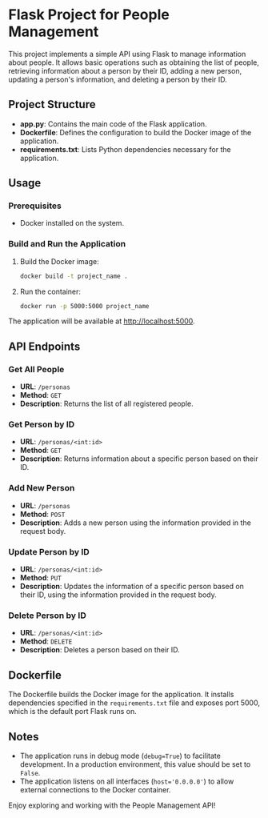 # Flask Project for People Management

This project implements a simple API using Flask to manage information about people. It allows basic operations such as obtaining the list of people, retrieving information about a person by their ID, adding a new person, updating a person's information, and deleting a person by their ID.

## Project Structure

- **app.py**: Contains the main code of the Flask application.
- **Dockerfile**: Defines the configuration to build the Docker image of the application.
- **requirements.txt**: Lists Python dependencies necessary for the application.

## Usage

### Prerequisites

- Docker installed on the system.

### Build and Run the Application

1. Build the Docker image:

   ```bash
   docker build -t project_name .
   ```

2. Run the container:

   ```bash
   docker run -p 5000:5000 project_name
   ```

The application will be available at [http://localhost:5000](http://localhost:5000).

## API Endpoints

### Get All People

- **URL**: `/personas`
- **Method**: `GET`
- **Description**: Returns the list of all registered people.

### Get Person by ID

- **URL**: `/personas/<int:id>`
- **Method**: `GET`
- **Description**: Returns information about a specific person based on their ID.

### Add New Person

- **URL**: `/personas`
- **Method**: `POST`
- **Description**: Adds a new person using the information provided in the request body.

### Update Person by ID

- **URL**: `/personas/<int:id>`
- **Method**: `PUT`
- **Description**: Updates the information of a specific person based on their ID, using the information provided in the request body.

### Delete Person by ID

- **URL**: `/personas/<int:id>`
- **Method**: `DELETE`
- **Description**: Deletes a person based on their ID.

## Dockerfile

The Dockerfile builds the Docker image for the application. It installs dependencies specified in the `requirements.txt` file and exposes port 5000, which is the default port Flask runs on.

## Notes

- The application runs in debug mode (`debug=True`) to facilitate development. In a production environment, this value should be set to `False`.
- The application listens on all interfaces (`host='0.0.0.0'`) to allow external connections to the Docker container.

Enjoy exploring and working with the People Management API!
